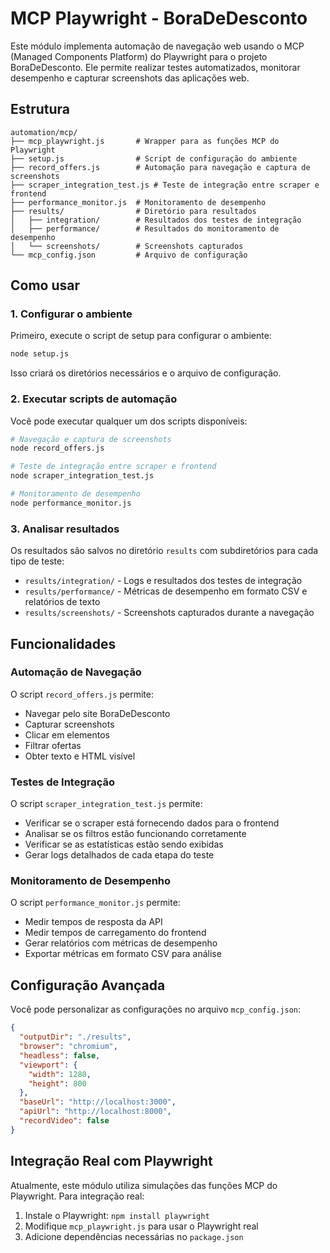 # MCP Playwright - BoraDeDesconto

Este módulo implementa automação de navegação web usando o MCP (Managed Components Platform) do Playwright para o projeto BoraDeDesconto. Ele permite realizar testes automatizados, monitorar desempenho e capturar screenshots das aplicações web.

## Estrutura

```
automation/mcp/
├── mcp_playwright.js       # Wrapper para as funções MCP do Playwright
├── setup.js                # Script de configuração do ambiente
├── record_offers.js        # Automação para navegação e captura de screenshots
├── scraper_integration_test.js # Teste de integração entre scraper e frontend
├── performance_monitor.js  # Monitoramento de desempenho
├── results/                # Diretório para resultados
│   ├── integration/        # Resultados dos testes de integração
│   ├── performance/        # Resultados do monitoramento de desempenho
│   └── screenshots/        # Screenshots capturados
└── mcp_config.json         # Arquivo de configuração
```

## Como usar

### 1. Configurar o ambiente

Primeiro, execute o script de setup para configurar o ambiente:

```bash
node setup.js
```

Isso criará os diretórios necessários e o arquivo de configuração.

### 2. Executar scripts de automação

Você pode executar qualquer um dos scripts disponíveis:

```bash
# Navegação e captura de screenshots
node record_offers.js

# Teste de integração entre scraper e frontend
node scraper_integration_test.js

# Monitoramento de desempenho
node performance_monitor.js
```

### 3. Analisar resultados

Os resultados são salvos no diretório `results` com subdiretórios para cada tipo de teste:

- `results/integration/` - Logs e resultados dos testes de integração
- `results/performance/` - Métricas de desempenho em formato CSV e relatórios de texto
- `results/screenshots/` - Screenshots capturados durante a navegação

## Funcionalidades

### Automação de Navegação

O script `record_offers.js` permite:
- Navegar pelo site BoraDeDesconto
- Capturar screenshots
- Clicar em elementos
- Filtrar ofertas
- Obter texto e HTML visível

### Testes de Integração

O script `scraper_integration_test.js` permite:
- Verificar se o scraper está fornecendo dados para o frontend
- Analisar se os filtros estão funcionando corretamente
- Verificar se as estatísticas estão sendo exibidas
- Gerar logs detalhados de cada etapa do teste

### Monitoramento de Desempenho

O script `performance_monitor.js` permite:
- Medir tempos de resposta da API
- Medir tempos de carregamento do frontend
- Gerar relatórios com métricas de desempenho
- Exportar métricas em formato CSV para análise

## Configuração Avançada

Você pode personalizar as configurações no arquivo `mcp_config.json`:

```json
{
  "outputDir": "./results",
  "browser": "chromium",
  "headless": false,
  "viewport": {
    "width": 1280,
    "height": 800
  },
  "baseUrl": "http://localhost:3000",
  "apiUrl": "http://localhost:8000",
  "recordVideo": false
}
```

## Integração Real com Playwright

Atualmente, este módulo utiliza simulações das funções MCP do Playwright. Para integração real:

1. Instale o Playwright: `npm install playwright`
2. Modifique `mcp_playwright.js` para usar o Playwright real
3. Adicione dependências necessárias no `package.json` 